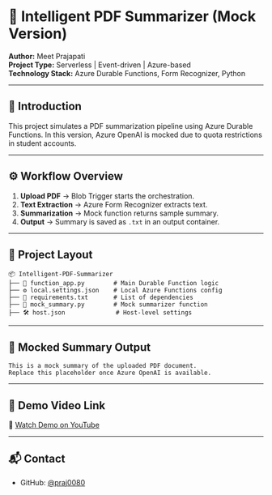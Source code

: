 # 🧾 Intelligent PDF Summarizer (Mock Version)

**Author:** Meet Prajapati  
**Project Type:** Serverless | Event-driven | Azure-based  
**Technology Stack:** Azure Durable Functions, Form Recognizer, Python

---

## 📝 Introduction

This project simulates a PDF summarization pipeline using Azure Durable Functions. In this version, Azure OpenAI is mocked due to quota restrictions in student accounts.

---

## ⚙️ Workflow Overview

1. **Upload PDF** → Blob Trigger starts the orchestration.
2. **Text Extraction** → Azure Form Recognizer extracts text.
3. **Summarization** → Mock function returns sample summary.
4. **Output** → Summary is saved as `.txt` in an output container.

---

## 📂 Project Layout

```plaintext
📦 Intelligent-PDF-Summarizer
├── 📄 function_app.py        # Main Durable Function logic
├── ⚙️ local.settings.json    # Local Azure Functions config
├── 📜 requirements.txt       # List of dependencies
├── 🧠 mock_summary.py        # Mock summarizer function
├── 🛠️ host.json              # Host-level settings
```

---

## 🧪 Mocked Summary Output

```
This is a mock summary of the uploaded PDF document.
Replace this placeholder once Azure OpenAI is available.
```

---

## 🎥 Demo Video Link

🔗 [Watch Demo on YouTube](https://www.youtube.com/watch?v=NUdGRoZW7ks)

---

## 📬 Contact

- GitHub: [@praj0080](https://github.com/praj0080)
